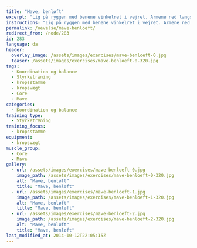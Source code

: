 ```yaml
---
title: "Mave, benløft"
excerpt: "Lig på ryggen med benene vinkelret i vejret. Armene ned langs kroppen og håndfladerne mod gulvet. Sænk benene mod gulvet og stop bevægelsen inden fødderne rører gulvet. Bevæg herefter benene tilbage til startpositionen. Gentages. "
instructions: "Lig på ryggen med benene vinkelret i vejret. Armene ned langs kroppen og håndfladerne mod gulvet. Sænk benene mod gulvet og stop bevægelsen inden fødderne rører gulvet. Bevæg herefter benene tilbage til startpositionen. Gentages. "
permalink: /oevelse/mave-benloeft/
redirect_from: /node/283
id: 283
language: da
header:
  overlay_image: /assets/images/exercises/mave-benloeft-0.jpg
  teaser: /assets/images/exercises/mave-benloeft-0-320.jpg
tags:
  - Koordination og balance
  - Styrketræning
  - kropsstamme
  - kropsvægt
  - Core
  - Mave
categories:
  - Koordination og balance
training_type: 
  - Styrketræning
training_focus: 
  - kropsstamme
equipment:
  - kropsvægt
muscle_group:
  - Core
  - Mave
gallery:
  - url: /assets/images/exercises/mave-benloeft-0.jpg
    image_path: /assets/images/exercises/mave-benloeft-0-320.jpg
    alt: "Mave, benløft"
    title: "Mave, benløft"
  - url: /assets/images/exercises/mave-benloeft-1.jpg
    image_path: /assets/images/exercises/mave-benloeft-1-320.jpg
    alt: "Mave, benløft"
    title: "Mave, benløft"
  - url: /assets/images/exercises/mave-benloeft-2.jpg
    image_path: /assets/images/exercises/mave-benloeft-2-320.jpg
    alt: "Mave, benløft"
    title: "Mave, benløft"
last_modified_at: 2014-10-12T22:05:15Z
---
```



